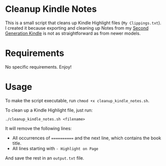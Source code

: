 # Cleanup Kindle Notes

This is a small script that cleans up Kindle Highlight files (`My Clippings.txt`). I created it because exporting and cleaning up Notes from my [Second Generation Kindle](https://s3-us-west-2.amazonaws.com/customerdocumentation/EK2/Customize+Your+Reading+on+Kindle+(2nd+Generation).pdf) is not as straightforward as from newer models.

# Requirements

No specific requirements. Enjoy!

# Usage

To make the script executable, run `chmod +x cleanup_kindle_notes.sh`.

To clean up a Kindle Highlight file, just run: 

`./cleanup_kindle_notes.sh <filename>` 

It will remove the following lines:

* All occurrences of `==========` and the next line, which contains the book title.
* All lines starting with `- Highlight on Page`

And save the rest in an `output.txt` file.
